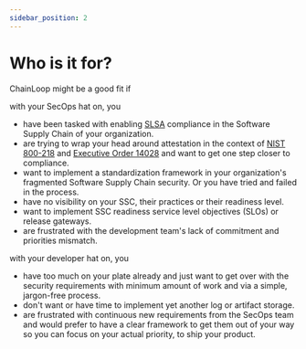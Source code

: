 ```yaml
---
sidebar_position: 2
---
```


# Who is it for?

ChainLoop might be a good fit if

with your SecOps hat on, you

* have been tasked with enabling [SLSA](https://slsa.dev) compliance in the Software Supply Chain of your organization.
* are trying to wrap your head around attestation in the context of [NIST 800-218](https://nvlpubs.nist.gov/nistpubs/SpecialPublications/NIST.SP.800-218.pdf) and [Executive Order 14028](https://www.federalregister.gov/documents/2021/05/17/2021-10460/improving-the-nations-cybersecurity) and want to get one step closer to compliance.
* want to implement a standardization framework in your organization's fragmented Software Supply Chain security. Or you have tried and failed in the process.
* have no visibility on your SSC, their practices or their readiness level.
* want to implement SSC readiness service level objectives (SLOs) or release gateways.
* are frustrated with the development team's lack of commitment and priorities mismatch.

with your developer hat on, you

* have too much on your plate already and just want to get over with the security requirements with minimum amount of work and via a simple, jargon-free process.
* don't want or have time to implement yet another log or artifact storage.
* are frustrated with continuous new requirements from the SecOps team and would prefer to have a clear framework to get them out of your way so you can focus on your actual priority, to ship your product.
